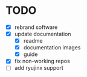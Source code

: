 # TODO

- [x] rebrand software
- [x] update documentation
  - [x] readme
  - [x] documentation images
  - [x] guide
- [x] fix non-working repos
- [ ] add ryujinx support
